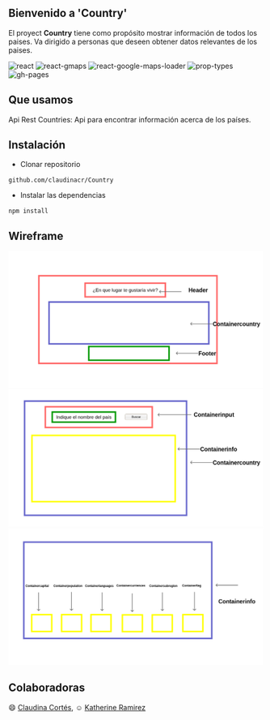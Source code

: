 ## Bienvenido a 'Country'

El proyect **Country** tiene como propósito mostrar información de todos los paises. Va dirigido a personas que deseen obtener datos relevantes de los paises. 


![react](https://img.shields.io/badge/react-16%202.0-blue.svg)
![react-gmaps](https://img.shields.io/badge/react--gmaps-1.9.0-green.svg)
![react-google-maps-loader](https://img.shields.io/badge/react--google--maps--loader-4.1.0-red.svg)
![prop-types](https://img.shields.io/badge/prop--types-15.6.1-ff69b4.svg)
![gh-pages](https://img.shields.io/badge/gh--pages-1.1.0-orange.svg)

## Que usamos

Api Rest Countries: Api para encontrar información acerca de los países.

## Instalación

* Clonar repositorio

```
github.com/claudinacr/Country 
```
* Instalar las dependencias

```
npm install 
```

## Wireframe
![primero](src/Components/Containercountry/Containerinput/images/primero.png)
![segundo](src/Components/Containercountry/Containerinput/images/segundo.png)
![tercero](src/Components/Containercountry/Containerinput/images/tercero.png)

## Colaboradoras

:smile: [Claudina Cortés](https://github.com/claudinacr),
:relaxed: [Katherine Ramirez](https://github.com/katherineRamirez)


